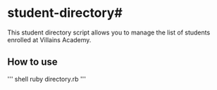 # student-directory#

This student directory script allows you to manage the list of students enrolled at
Villains Academy.

## How to use ##

''' shell
ruby directory.rb
'''    
